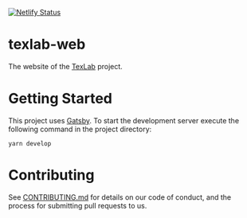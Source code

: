 [![Netlify Status](https://api.netlify.com/api/v1/badges/2daf26ef-9995-4174-bd4d-762f4951eb2b/deploy-status)](https://app.netlify.com/sites/texlab/deploys)

# texlab-web

The website of the [TexLab](https://texlab.netlify.com) project.

# Getting Started

This project uses [Gatsby](https://www.gatsbyjs.org/). To start the development server execute the following command in the project directory:

```shell
yarn develop
```

# Contributing

See [CONTRIBUTING.md](CONTRIBUTING.md) for details on our code of conduct, and the process for submitting pull requests to us.
